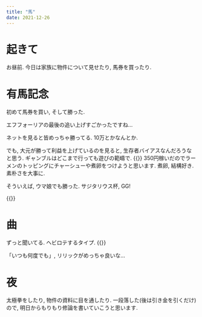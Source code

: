 ```yaml
---
title: "馬"
date: 2021-12-26
---
```


# 起きて
お昼前. 今日は家族に物件について見せたり, 馬券を買ったり.

# 有馬記念
初めて馬券を買い, そして勝った.

エフフォーリアの最後の追い上げすごかったですね...

ネットを見ると皆めっちゃ勝ってる. 10万とかなんとか.

でも, 大元が勝って利益を上げているのを見ると, 生存者バイアスなんだろうなと思う. ギャンブルはどこまで行っても遊びの範疇で.
{{<tweet user="dango_bot" id="1474995288322768900">}}
350円稼いだのでラーメンのトッピングにチャーシューや煮卵をつけようと思います. 煮卵, 結構好き. 素朴さを大事に.


そういえば, ウマ娘でも勝った. サジタリウス杯, GG!

{{<tweet user="dango_bot" id="1474940894495506442">}}

# 曲
ずっと聞いてる. ヘビロテするタイプ.
{{<youtube wc2rkbiWph0>}}

「いつも何度でも」, リリックがめっちゃ良いな...

# 夜
太極拳をしたり, 物件の資料に目を通したり. 一段落した(後は引き金を引くだけ)ので, 明日からもりもり修論を書いていこうと思います.